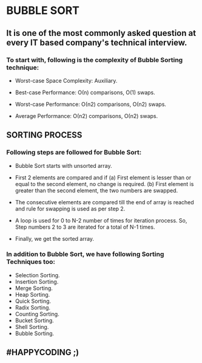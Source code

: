# BUBBLE SORT

## It is one of the most commonly asked question at every IT based company's technical interview. 

### To start with, following is the complexity of Bubble Sorting technique:

- Worst-case Space Complexity: Auxiliary.

- Best-case Performance: О(n) comparisons, О(1) swaps.

- Worst-case Performance: О(n2) comparisons, О(n2) swaps.

- Average Performance: О(n2) comparisons, О(n2) swaps.

## SORTING PROCESS

### Following steps are followed for Bubble Sort:

- Bubble Sort starts with unsorted array.

- First 2 elements are compared and if
    (a) First element is lesser than or equal to the second element, no change is required.
    (b) First element is greater than the second element, the two numbers are swapped.
    
- The consecutive elements are compared till the end of array is reached and rule for swapping is used as per step 2.

- A loop is used for 0 to N-2 number of times for iteration process. So, Step numbers 2 to 3 are iterated for a total of N-1 times.

- Finally, we get the sorted array.

### In addition to Bubble Sort, we have following Sorting Techniques too:
- Selection Sorting.
- Insertion Sorting.
- Merge Sorting.
- Heap Sorting.
- Quick Sorting.
- Radix Sorting.
- Counting Sorting.
- Bucket Sorting.
- Shell Sorting.
- Bubble Sorting.

## #HAPPYCODING ;)
